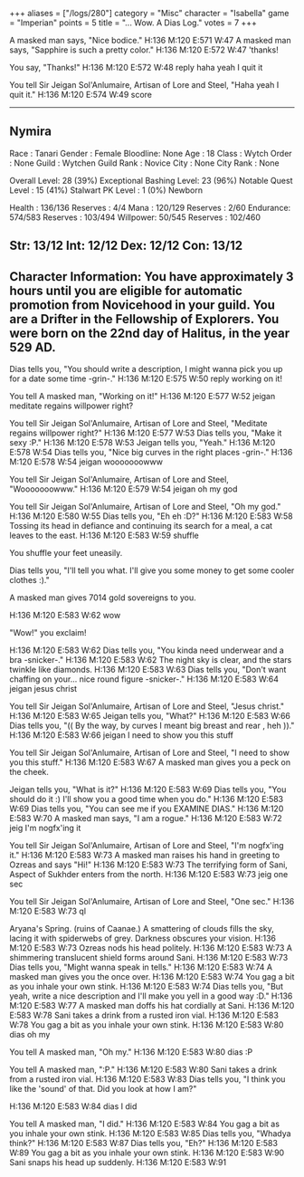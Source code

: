 +++
aliases = ["/logs/280"]
category = "Misc"
character = "Isabella"
game = "Imperian"
points = 5
title = "... Wow. A Dias Log."
votes = 7
+++

A masked man says, "Nice bodice."
H:136 M:120 E:571 W:47 <eb>
A masked man says, "Sapphire is such a pretty color."
H:136 M:120 E:572 W:47 <eb> 'thanks!

You say, "Thanks!"
H:136 M:120 E:572 W:48 <eb> reply haha yeah I quit it

You tell Sir Jeigan Sol'Anlumaire, Artisan of Lore and Steel, "Haha yeah I quit
it."
H:136 M:120 E:574 W:49 <eb> score

---------------------------------------------------------------------------
 Nymira
---------------------------------------------------------------------------
 Race     : Tanari      Gender      : Female
 Bloodline: None        Age         : 18
 Class    : Wytch       Order       : None
 Guild    : Wytchen     Guild Rank  : Novice
 City     : None        City Rank   : None

 Overall Level: 28  (39%)  Exceptional
 Bashing Level: 23  (96%)  Notable
 Quest Level  : 15  (41%)  Stalwart
 PK Level     : 1   (0%)   Newborn

 Health   : 136/136      Reserves : 4/4
 Mana     : 120/129      Reserves : 2/60
 Endurance: 574/583      Reserves : 103/494
 Willpower: 50/545       Reserves : 102/460

 Str: 13/12  Int: 12/12  Dex: 12/12  Con: 13/12
---------------------------------------------------------------------------
Character Information:
You have approximately 3 hours until you are eligible for automatic promotion 
from Novicehood in your guild.
You are a Drifter in the Fellowship of Explorers.
You were born on the 22nd day of Halitus, in the year 529 AD.
---------------------------------------------------------------------------

Dias tells you, "You should write a description, I might wanna pick you up for 
a date some time -grin-."
H:136 M:120 E:575 W:50 <eb> reply working on it!

You tell A masked man, "Working on it!"
H:136 M:120 E:577 W:52 <eb> jeigan meditate regains willpower right?

You tell Sir Jeigan Sol'Anlumaire, Artisan of Lore and Steel, "Meditate regains
willpower right?"
H:136 M:120 E:577 W:53 <eb> 
Dias tells you, "Make it sexy :P."
H:136 M:120 E:578 W:53 <eb> 
Jeigan tells you, "Yeah."
H:136 M:120 E:578 W:54 <eb> 
Dias tells you, "Nice big curves in the right places -grin-."
H:136 M:120 E:578 W:54 <eb> jeigan wooooooowww

You tell Sir Jeigan Sol'Anlumaire, Artisan of Lore and Steel, "Wooooooowww."
H:136 M:120 E:579 W:54 <eb> jeigan oh my god

You tell Sir Jeigan Sol'Anlumaire, Artisan of Lore and Steel, "Oh my god."
H:136 M:120 E:580 W:55 <eb> 
Dias tells you, "Eh eh :D?"
H:136 M:120 E:583 W:58 <eb> 
Tossing its head in defiance and continuing its search for a meal, a cat leaves
to the east.
H:136 M:120 E:583 W:59 <eb> shuffle

You shuffle your feet uneasily.

Dias tells you, "I'll tell you what. I'll give you some money to get some 
cooler clothes :)."

A masked man gives 7014 gold sovereigns to you.

H:136 M:120 E:583 W:62 <eb> wow

"Wow!" you exclaim!

H:136 M:120 E:583 W:62 <eb> 
Dias tells you, "You kinda need underwear and a bra -snicker-."
H:136 M:120 E:583 W:62 <eb> 
The night sky is clear, and the stars twinkle like diamonds.
H:136 M:120 E:583 W:63 <eb> 
Dias tells you, "Don't want chaffing on your... nice round figure -snicker-."
H:136 M:120 E:583 W:64 <eb> jeigan jesus christ

You tell Sir Jeigan Sol'Anlumaire, Artisan of Lore and Steel, "Jesus christ."
H:136 M:120 E:583 W:65 <eb> 
Jeigan tells you, "What?"
H:136 M:120 E:583 W:66 <eb> 
Dias tells you, "(( By the way, by curves I meant big breast and rear , heh 
))."
H:136 M:120 E:583 W:66 <eb> jeigan I need to show you this stuff

You tell Sir Jeigan Sol'Anlumaire, Artisan of Lore and Steel, "I need to show 
you this stuff."
H:136 M:120 E:583 W:67 <eb> 
A masked man gives you a peck on the cheek.

Jeigan tells you, "What is it?"
H:136 M:120 E:583 W:69 <eb> 
Dias tells you, "You should do it :) I'll show you a good time when you do."
H:136 M:120 E:583 W:69 <eb>
Dias tells you, "You can see me if you EXAMINE DIAS."
H:136 M:120 E:583 W:70 <eb> 
A masked man says, "I am a rogue."
H:136 M:120 E:583 W:72 <eb> jeig I'm nogfx'ing it

You tell Sir Jeigan Sol'Anlumaire, Artisan of Lore and Steel, "I'm nogfx'ing 
it."
H:136 M:120 E:583 W:73 <eb> 
A masked man raises his hand in greeting to Ozreas and says "Hi!"
H:136 M:120 E:583 W:73 <eb> 
The terrifying form of Sani, Aspect of Sukhder enters from the north.
H:136 M:120 E:583 W:73 <eb> jeig one sec

You tell Sir Jeigan Sol'Anlumaire, Artisan of Lore and Steel, "One sec."
H:136 M:120 E:583 W:73 <eb> ql

Aryana's Spring. (ruins of Caanae.)
A smattering of clouds fills the sky, lacing it with spiderwebs of grey. 
Darkness obscures your vision.
H:136 M:120 E:583 W:73 <eb> 
Ozreas nods his head politely.
H:136 M:120 E:583 W:73 <eb> 
A shimmering translucent shield forms around Sani.
H:136 M:120 E:583 W:73 <eb> 
Dias tells you, "Might wanna speak in tells."
H:136 M:120 E:583 W:74 <eb> 
A masked man gives you the once over.
H:136 M:120 E:583 W:74 <eb> 
You gag a bit as you inhale your own stink.
H:136 M:120 E:583 W:74 <eb> 
Dias tells you, "But yeah, write a nice description and I'll make you yell in a
good way :D."
H:136 M:120 E:583 W:77 <eb> 
A masked man doffs his hat cordially at Sani.
H:136 M:120 E:583 W:78 <eb> 
Sani takes a drink from a rusted iron vial.
H:136 M:120 E:583 W:78 <eb> 
You gag a bit as you inhale your own stink.
H:136 M:120 E:583 W:80 <eb> dias oh my

You tell A masked man, "Oh my."
H:136 M:120 E:583 W:80 <eb> dias :P

You tell A masked man, ":P."
H:136 M:120 E:583 W:80 <eb> 
Sani takes a drink from a rusted iron vial.
H:136 M:120 E:583 W:83 <eb> 
Dias tells you, "I think you like the 'sound' of that. Did you look at how I 
am?"

H:136 M:120 E:583 W:84 <eb> dias I did

You tell A masked man, "I did."
H:136 M:120 E:583 W:84 <eb> 
You gag a bit as you inhale your own stink.
H:136 M:120 E:583 W:85 <eb> 
Dias tells you, "Whadya think?"
H:136 M:120 E:583 W:87 <eb> 
Dias tells you, "Eh?"
H:136 M:120 E:583 W:89 <eb> 
You gag a bit as you inhale your own stink.
H:136 M:120 E:583 W:90 <eb> 
Sani snaps his head up suddenly.
H:136 M:120 E:583 W:91 <eb> 